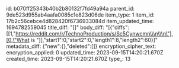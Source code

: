 id: b070ff25343b40b2b80132f7fd49a94a
parent_id: 9de523d955ab4aafa0085c1e823d06de
item_type: 1
item_id: 17b2c56cebce4d828420f6736933084d
item_updated_time: 1694782559045
title_diff: "[]"
body_diff: "[{\"diffs\":[[1,\"https://reddit.com/r/TechnoProduction/s/Sc5Cynwcmn\\\n\\\n\"],[0,\"What is \"]],\"start1\":0,\"start2\":0,\"length1\":8,\"length2\":60}]"
metadata_diff: {"new":{},"deleted":[]}
encryption_cipher_text: 
encryption_applied: 0
updated_time: 2023-09-15T14:20:21.670Z
created_time: 2023-09-15T14:20:21.670Z
type_: 13